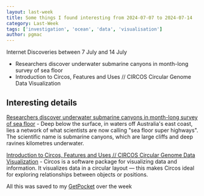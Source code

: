 ```yaml
---
layout: last-week
title: Some things I found interesting from 2024-07-07 to 2024-07-14
category: Last-Week
tags: ['investigation', 'ocean', 'data', 'visualisation']
author: pgmac
---
```


Internet Discoveries between  7 July and 14 July
- Researchers discover underwater submarine canyons in month-long survey of sea floor
- Introduction to Circos, Features and Uses // CIRCOS Circular Genome Data Visualization

## Interesting details

<a name="Researchers discover underwater submarine canyons in month-long survey of sea floor">[Researchers discover underwater submarine canyons in month-long survey of sea floor](https://www.abc.net.au/news/2024-07-10/underwater-canyons-super-highways-seafloor-research-science/104072182)</a> - Deep below the surface, in waters off Australia's east coast, lies a network of what scientists are now calling "sea floor super highways". The scientific name is submarine canyons, which are large cliffs and deep ravines kilometres underwater.

<a name="Introduction to Circos, Features and Uses // CIRCOS Circular Genome Data Visualization">[Introduction to Circos, Features and Uses // CIRCOS Circular Genome Data Visualization](http://circos.ca/)</a> - Circos is a software package for visualizing data and information. It visualizes data in a circular layout — this makes Circos ideal for exploring relationships between objects or positions.

All this was saved to my [GetPocket](https://getpocket.com/) over the week